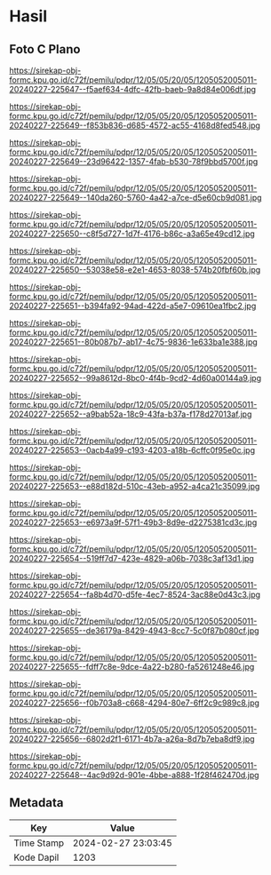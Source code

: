 # Hasil

## Foto C Plano

https://sirekap-obj-formc.kpu.go.id/c72f/pemilu/pdpr/12/05/05/20/05/1205052005011-20240227-225647--f5aef634-4dfc-42fb-baeb-9a8d84e006df.jpg

https://sirekap-obj-formc.kpu.go.id/c72f/pemilu/pdpr/12/05/05/20/05/1205052005011-20240227-225649--f853b836-d685-4572-ac55-4168d8fed548.jpg

https://sirekap-obj-formc.kpu.go.id/c72f/pemilu/pdpr/12/05/05/20/05/1205052005011-20240227-225649--23d96422-1357-4fab-b530-78f9bbd5700f.jpg

https://sirekap-obj-formc.kpu.go.id/c72f/pemilu/pdpr/12/05/05/20/05/1205052005011-20240227-225649--140da260-5760-4a42-a7ce-d5e60cb9d081.jpg

https://sirekap-obj-formc.kpu.go.id/c72f/pemilu/pdpr/12/05/05/20/05/1205052005011-20240227-225650--c8f5d727-1d7f-4176-b86c-a3a65e49cd12.jpg

https://sirekap-obj-formc.kpu.go.id/c72f/pemilu/pdpr/12/05/05/20/05/1205052005011-20240227-225650--53038e58-e2e1-4653-8038-574b20fbf60b.jpg

https://sirekap-obj-formc.kpu.go.id/c72f/pemilu/pdpr/12/05/05/20/05/1205052005011-20240227-225651--b394fa92-94ad-422d-a5e7-09610ea1fbc2.jpg

https://sirekap-obj-formc.kpu.go.id/c72f/pemilu/pdpr/12/05/05/20/05/1205052005011-20240227-225651--80b087b7-ab17-4c75-9836-1e633ba1e388.jpg

https://sirekap-obj-formc.kpu.go.id/c72f/pemilu/pdpr/12/05/05/20/05/1205052005011-20240227-225652--99a8612d-8bc0-4f4b-9cd2-4d60a00144a9.jpg

https://sirekap-obj-formc.kpu.go.id/c72f/pemilu/pdpr/12/05/05/20/05/1205052005011-20240227-225652--a9bab52a-18c9-43fa-b37a-f178d27013af.jpg

https://sirekap-obj-formc.kpu.go.id/c72f/pemilu/pdpr/12/05/05/20/05/1205052005011-20240227-225653--0acb4a99-c193-4203-a18b-6cffc0f95e0c.jpg

https://sirekap-obj-formc.kpu.go.id/c72f/pemilu/pdpr/12/05/05/20/05/1205052005011-20240227-225653--e88d182d-510c-43eb-a952-a4ca21c35099.jpg

https://sirekap-obj-formc.kpu.go.id/c72f/pemilu/pdpr/12/05/05/20/05/1205052005011-20240227-225653--e6973a9f-57f1-49b3-8d9e-d2275381cd3c.jpg

https://sirekap-obj-formc.kpu.go.id/c72f/pemilu/pdpr/12/05/05/20/05/1205052005011-20240227-225654--519ff7d7-423e-4829-a06b-7038c3af13d1.jpg

https://sirekap-obj-formc.kpu.go.id/c72f/pemilu/pdpr/12/05/05/20/05/1205052005011-20240227-225654--fa8b4d70-d5fe-4ec7-8524-3ac88e0d43c3.jpg

https://sirekap-obj-formc.kpu.go.id/c72f/pemilu/pdpr/12/05/05/20/05/1205052005011-20240227-225655--de36179a-8429-4943-8cc7-5c0f87b080cf.jpg

https://sirekap-obj-formc.kpu.go.id/c72f/pemilu/pdpr/12/05/05/20/05/1205052005011-20240227-225655--fdff7c8e-9dce-4a22-b280-fa5261248e46.jpg

https://sirekap-obj-formc.kpu.go.id/c72f/pemilu/pdpr/12/05/05/20/05/1205052005011-20240227-225656--f0b703a8-c668-4294-80e7-6ff2c9c989c8.jpg

https://sirekap-obj-formc.kpu.go.id/c72f/pemilu/pdpr/12/05/05/20/05/1205052005011-20240227-225656--6802d2f1-6171-4b7a-a26a-8d7b7eba8df9.jpg

https://sirekap-obj-formc.kpu.go.id/c72f/pemilu/pdpr/12/05/05/20/05/1205052005011-20240227-225648--4ac9d92d-901e-4bbe-a888-1f28f462470d.jpg


## Metadata

| Key        | Value               |
| ---------- | ------------------- |
| Time Stamp | 2024-02-27 23:03:45 |
| Kode Dapil | 1203                |



